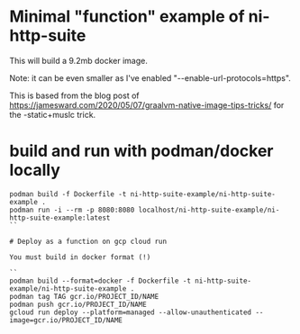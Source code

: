 # Minimal "function" example of ni-http-suite

This will build a 9.2mb docker image.

Note: it can be even smaller as I've enabled "--enable-url-protocols=https".

This is based from the blog post of https://jamesward.com/2020/05/07/graalvm-native-image-tips-tricks/ for the -static+muslc trick.


# build and run with podman/docker locally

```
podman build -f Dockerfile -t ni-http-suite-example/ni-http-suite-example .
podman run -i --rm -p 8080:8080 localhost/ni-http-suite-example/ni-http-suite-example:latest
``

# Deploy as a function on gcp cloud run

You must build in docker format (!)

``
podman build --format=docker -f Dockerfile -t ni-http-suite-example/ni-http-suite-example .
podman tag TAG gcr.io/PROJECT_ID/NAME
podman push gcr.io/PROJECT_ID/NAME
gcloud run deploy --platform=managed --allow-unauthenticated --image=gcr.io/PROJECT_ID/NAME
```
